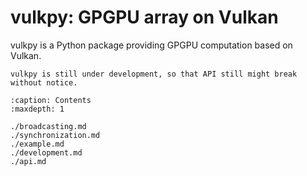 # vulkpy: GPGPU array on Vulkan

vulkpy is a Python package providing GPGPU computation based on Vulkan.

```{warning}
vulkpy is still under development, so that API still might break without notice.
```

```{toctree}
:caption: Contents
:maxdepth: 1

./broadcasting.md
./synchronization.md
./example.md
./development.md
./api.md
```

